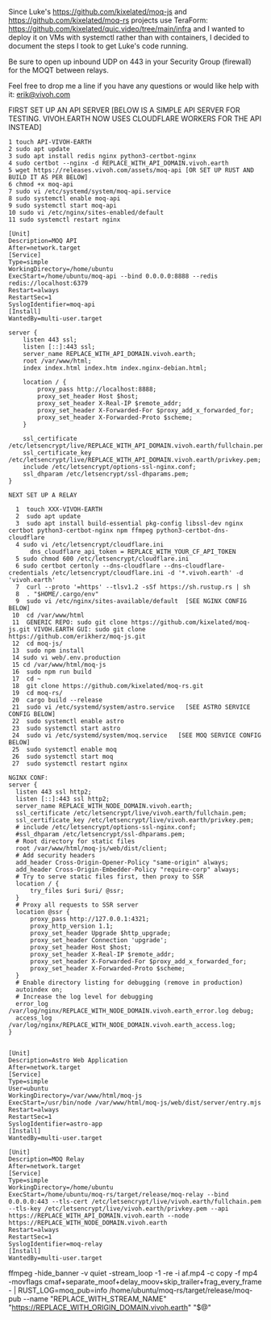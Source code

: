 Since Luke's https://github.com/kixelated/moq-js and https://github.com/kixelated/moq-rs projects use TeraForm: https://github.com/kixelated/quic.video/tree/main/infra and I wanted to deploy it on VMs with systemctl rather than with containers, I decided to document the steps I took to get Luke's code running.

Be sure to open up inbound UDP on 443 in your Security Group (firewall) for the MOQT between relays.

Feel free to drop me a line if you have any questions or would like help with it: erik@vivoh.com

FIRST SET UP AN API SERVER 
[BELOW IS A SIMPLE API SERVER FOR TESTING. VIVOH.EARTH NOW USES CLOUDFLARE WORKERS FOR THE API INSTEAD]
```
1 touch API-VIVOH-EARTH
2 sudo apt update
3 sudo apt install redis nginx python3-certbot-nginx
4 sudo certbot --nginx -d REPLACE_WITH_API_DOMAIN.vivoh.earth
5 wget https://releases.vivoh.com/assets/moq-api [OR SET UP RUST AND BUILD IT AS PER BELOW]
6 chmod +x moq-api
7 sudo vi /etc/systemd/system/moq-api.service
8 sudo systemctl enable moq-api
9 sudo systemctl start moq-api
10 sudo vi /etc/nginx/sites-enabled/default 
11 sudo systemctl restart nginx

[Unit]
Description=MOQ API
After=network.target
[Service]
Type=simple
WorkingDirectory=/home/ubuntu
ExecStart=/home/ubuntu/moq-api --bind 0.0.0.0:8888 --redis redis://localhost:6379
Restart=always
RestartSec=1
SyslogIdentifier=moq-api
[Install]
WantedBy=multi-user.target

server {
    listen 443 ssl;
    listen [::]:443 ssl;
    server_name REPLACE_WITH_API_DOMAIN.vivoh.earth;
    root /var/www/html;
    index index.html index.htm index.nginx-debian.html;

    location / {
        proxy_pass http://localhost:8888;
        proxy_set_header Host $host;
        proxy_set_header X-Real-IP $remote_addr;
        proxy_set_header X-Forwarded-For $proxy_add_x_forwarded_for;
        proxy_set_header X-Forwarded-Proto $scheme;
    }

    ssl_certificate /etc/letsencrypt/live/REPLACE_WITH_API_DOMAIN.vivoh.earth/fullchain.pem;
    ssl_certificate_key /etc/letsencrypt/live/REPLACE_WITH_API_DOMAIN.vivoh.earth/privkey.pem;
    include /etc/letsencrypt/options-ssl-nginx.conf;
    ssl_dhparam /etc/letsencrypt/ssl-dhparams.pem;
}
```
    NEXT SET UP A RELAY
  ```  
    1  touch XXX-VIVOH-EARTH
    2  sudo apt update
    3  sudo apt install build-essential pkg-config libssl-dev nginx certbot python3-certbot-nginx npm ffmpeg python3-certbot-dns-cloudflare
    4 sudo vi /etc/letsencrypt/cloudflare.ini
    	dns_cloudflare_api_token = REPLACE_WITH_YOUR_CF_API_TOKEN
    5 sudo chmod 600 /etc/letsencrypt/cloudflare.ini
    6 sudo certbot certonly --dns-cloudflare --dns-cloudflare-credentials /etc/letsencrypt/cloudflare.ini -d '*.vivoh.earth' -d 'vivoh.earth'
    7  curl --proto '=https' --tlsv1.2 -sSf https://sh.rustup.rs | sh
    8  . "$HOME/.cargo/env"
    9  sudo vi /etc/nginx/sites-available/default  [SEE NGINX CONFIG BELOW]
   10  cd /var/www/html
   11  GENERIC REPO: sudo git clone https://github.com/kixelated/moq-js.git VIVOH.EARTH GUI: sudo git clone https://github.com/erikherz/moq-js.git 
   12  cd moq-js/
   13  sudo npm install
   14 sudo vi web/.env.production
   15 cd /var/www/html/moq-js
   16  sudo npm run build 
   17  cd ~
   18  git clone https://github.com/kixelated/moq-rs.git
   19  cd moq-rs/
   20  cargo build --release
   21  sudo vi /etc/systemd/system/astro.service   [SEE ASTRO SERVICE CONFIG BELOW]
   22  sudo systemctl enable astro
   23  sudo systemctl start astro
   24  sudo vi /etc/systemd/system/moq.service   [SEE MOQ SERVICE CONFIG BELOW]
   25  sudo systemctl enable moq
   26  sudo systemctl start moq
   27  sudo systemctl restart nginx

NGINX CONF:
server {
    listen 443 ssl http2;
    listen [::]:443 ssl http2;
    server_name REPLACE_WITH_NODE_DOMAIN.vivoh.earth;
    ssl_certificate /etc/letsencrypt/live/vivoh.earth/fullchain.pem;
    ssl_certificate_key /etc/letsencrypt/live/vivoh.earth/privkey.pem;
    # include /etc/letsencrypt/options-ssl-nginx.conf;
    #ssl_dhparam /etc/letsencrypt/ssl-dhparams.pem;
    # Root directory for static files
    root /var/www/html/moq-js/web/dist/client;
    # Add security headers
    add_header Cross-Origin-Opener-Policy "same-origin" always;
    add_header Cross-Origin-Embedder-Policy "require-corp" always;
    # Try to serve static files first, then proxy to SSR
    location / {
        try_files $uri $uri/ @ssr;
    }
    # Proxy all requests to SSR server
    location @ssr {
        proxy_pass http://127.0.0.1:4321;
        proxy_http_version 1.1;
        proxy_set_header Upgrade $http_upgrade;
        proxy_set_header Connection 'upgrade';
        proxy_set_header Host $host;
        proxy_set_header X-Real-IP $remote_addr;
        proxy_set_header X-Forwarded-For $proxy_add_x_forwarded_for;
        proxy_set_header X-Forwarded-Proto $scheme;
    }
    # Enable directory listing for debugging (remove in production)
    autoindex on;
    # Increase the log level for debugging
    error_log /var/log/nginx/REPLACE_WITH_NODE_DOMAIN.vivoh.earth_error.log debug;
    access_log /var/log/nginx/REPLACE_WITH_NODE_DOMAIN.vivoh.earth_access.log;
}


[Unit]
Description=Astro Web Application
After=network.target
[Service]
Type=simple
User=ubuntu
WorkingDirectory=/var/www/html/moq-js
ExecStart=/usr/bin/node /var/www/html/moq-js/web/dist/server/entry.mjs
Restart=always
RestartSec=1
SyslogIdentifier=astro-app
[Install]
WantedBy=multi-user.target

[Unit]
Description=MOQ Relay
After=network.target
[Service]
Type=simple
WorkingDirectory=/home/ubuntu
ExecStart=/home/ubuntu/moq-rs/target/release/moq-relay --bind 0.0.0.0:443 --tls-cert /etc/letsencrypt/live/vivoh.earth/fullchain.pem --tls-key /etc/letsencrypt/live/vivoh.earth/privkey.pem --api https://REPLACE_WITH_API_DOMAIN.vivoh.earth --node https://REPLACE_WITH_NODE_DOMAIN.vivoh.earth
Restart=always
RestartSec=1
SyslogIdentifier=moq-relay
[Install]
WantedBy=multi-user.target
```

ffmpeg -hide_banner -v quiet -stream_loop -1 -re -i af.mp4 -c copy -f mp4 -movflags cmaf+separate_moof+delay_moov+skip_trailer+frag_every_frame - | RUST_LOG=moq_pub=info /home/ubuntu/moq-rs/target/release/moq-pub --name "REPLACE_WITH_STREAM_NAME" "https://REPLACE_WITH_ORIGIN_DOMAIN.vivoh.earth" "$@"
